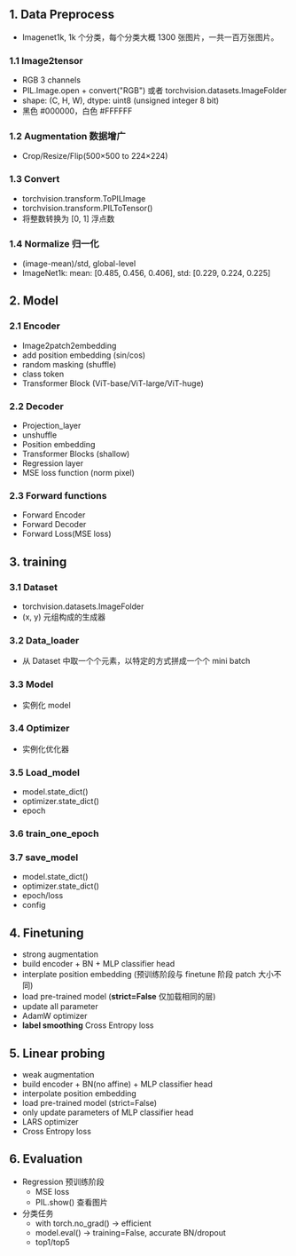 
## 1. Data Preprocess

- Imagenet1k, 1k 个分类，每个分类大概 1300 张图片，一共一百万张图片。

### 1.1 Image2tensor

- RGB 3 channels
- PIL.Image.open + convert("RGB") 或者 torchvision.datasets.ImageFolder
- shape: (C, H, W), dtype: uint8 (unsigned integer 8 bit)
- 黑色 #000000，白色 #FFFFFF

### 1.2 Augmentation 数据增广

- Crop/Resize/Flip(500×500 to 224×224)

### 1.3 Convert

- torchvision.transform.ToPILImage
- torchvision.transform.PILToTensor()
- 将整数转换为 [0, 1] 浮点数

### 1.4 Normalize 归一化

- (image-mean)/std, global-level
- ImageNet1k: mean: [0.485, 0.456, 0.406], std: [0.229, 0.224, 0.225]

## 2. Model

### 2.1 Encoder

- Image2patch2embedding
- add position embedding (sin/cos)
- random masking (shuffle)
- class token
- Transformer Block (ViT-base/ViT-large/ViT-huge)

### 2.2 Decoder

- Projection_layer
- unshuffle
- Position embedding
- Transformer Blocks (shallow)
- Regression layer
- MSE loss function (norm pixel)

### 2.3 Forward functions

- Forward Encoder
- Forward Decoder
- Forward Loss(MSE loss)

## 3. training

### 3.1 Dataset

- torchvision.datasets.ImageFolder
- (x, y) 元组构成的生成器

### 3.2 Data_loader

- 从 Dataset 中取一个个元素，以特定的方式拼成一个个 mini batch

### 3.3 Model

- 实例化 model

### 3.4 Optimizer

- 实例化优化器

### 3.5 Load_model

- model.state_dict()
- optimizer.state_dict()
- epoch

### 3.6 train_one_epoch

### 3.7 save_model

- model.state_dict()
- optimizer.state_dict()
- epoch/loss
- config

## 4. Finetuning

- strong augmentation
- build encoder + BN + MLP classifier head
- interplate position embedding (预训练阶段与 finetune 阶段 patch 大小不同)
- load pre-trained model (**strict=False** 仅加载相同的层)
- update all parameter
- AdamW optimizer
- **label smoothing** Cross Entropy loss

## 5. Linear probing

- weak augmentation
- build encoder + BN(no affine) + MLP classifier head
- interpolate position embedding
- load pre-trained model (strict=False)
- only update parameters of MLP classifier head
- LARS optimizer
- Cross Entropy loss

## 6. Evaluation

- Regression 预训练阶段
  - MSE loss
  - PIL.show() 查看图片
- 分类任务
  - with torch.no_grad() -> efficient
  - model.eval() -> training=False, accurate BN/dropout
  - top1/top5